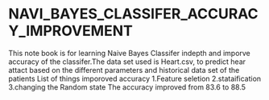 # NAVI_BAYES_CLASSIFER_ACCURACY_IMPROVEMENT
This note book is for learning Naive Bayes Classifer indepth and imporve accuracy of the classifer.The data set used is Heart.csv, to predict hear attact based on the different parameters and historical data set of the patients
List of things imporoved accuracy
1.Feature seletion
2.stataification
3.changing the Random state
The accuracy improved from 83.6 to 88.5
